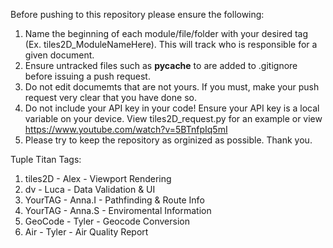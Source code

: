 Before pushing to this repository please ensure the following:
1. Name the beginning of each module/file/folder with your desired tag (Ex. tiles2D_ModuleNameHere).
   This will track who is responsible for a given document.
2. Ensure untracked files such as __pycache__ to are added to .gitignore before issuing a push request.
3. Do not edit documemts that are not yours. If you must, make your push request very clear that you have done so.
4. Do not include your API key in your code! Ensure your API key is a local variable on your device.
   View tiles2D_request.py for an example or view https://www.youtube.com/watch?v=5BTnfpIq5mI
5. Please try to keep the repository as orginized as possible. Thank you.

Tuple Titan Tags:
1. tiles2D - Alex   - Viewport Rendering
2. dv      - Luca   - Data Validation & UI
3. YourTAG - Anna.I - Pathfinding & Route Info
4. YourTAG - Anna.S - Enviromental Information
5. GeoCode - Tyler  - Geocode Conversion
6. Air     - Tyler  - Air Quality Report
